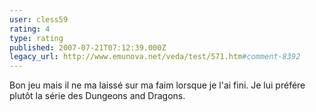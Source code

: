 ```yaml
---
user: cless59
rating: 4
type: rating
published: 2007-07-21T07:12:39.000Z
legacy_url: http://www.emunova.net/veda/test/571.htm#comment-8392
---
```

Bon jeu mais il ne ma laissé sur ma faim lorsque je l'ai fini. Je lui préfére plutôt la série des Dungeons and Dragons.